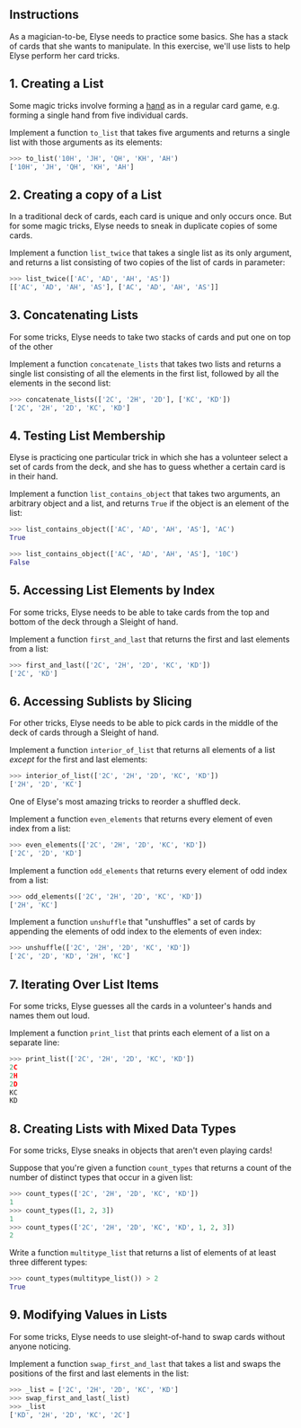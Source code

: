 ## Instructions

As a magician-to-be, Elyse needs to practice some basics. She has a stack of cards that she wants to manipulate. In this exercise, we'll use lists to help Elyse perform her card tricks.

## 1. Creating a List

Some magic tricks involve forming a [hand](https://en.wikipedia.org/wiki/Glossary_of_card_game_terms#hand) as in a regular card game, e.g. forming a single hand from five individual cards.

Implement a function `to_list` that takes five arguments and returns a single list with those arguments as its elements:

```python
>>> to_list('10H', 'JH', 'QH', 'KH', 'AH')
['10H', 'JH', 'QH', 'KH', 'AH']
```

## 2. Creating a copy of a List

In a traditional deck of cards, each card is unique and only occurs once. But for some magic tricks, Elyse needs to sneak in duplicate copies of some cards.

Implement a function `list_twice` that takes a single list as its only argument, and returns a list consisting of two copies of the list of cards in parameter:

```python
>>> list_twice(['AC', 'AD', 'AH', 'AS'])
[['AC', 'AD', 'AH', 'AS'], ['AC', 'AD', 'AH', 'AS']]
```

## 3. Concatenating Lists

For some tricks, Elyse needs to take two stacks of cards and put one on top of the other

Implement a function `concatenate_lists` that takes two lists and returns a single list consisting of all the elements in the first list, followed by all the elements in the second list:

```python
>>> concatenate_lists(['2C', '2H', '2D'], ['KC', 'KD'])
['2C', '2H', '2D', 'KC', 'KD']
```

## 4. Testing List Membership

Elyse is practicing one particular trick in which she has a volunteer select a set of cards from the deck, and she has to guess whether a certain card is in their hand.

Implement a function `list_contains_object` that takes two arguments, an arbitrary object and a list, and returns `True` if the object is an element of the list:

```python
>>> list_contains_object(['AC', 'AD', 'AH', 'AS'], 'AC')
True

>>> list_contains_object(['AC', 'AD', 'AH', 'AS'], '10C')
False
```

## 5. Accessing List Elements by Index

For some tricks, Elyse needs to be able to take cards from the top and bottom of the deck through a Sleight of hand.

Implement a function `first_and_last` that returns the first and last elements from a list:

```python
>>> first_and_last(['2C', '2H', '2D', 'KC', 'KD'])
['2C', 'KD']
```

## 6. Accessing Sublists by Slicing

For other tricks, Elyse needs to be able to pick cards in the middle of the deck of cards through a Sleight of hand.

Implement a function `interior_of_list` that returns all elements of a list _except_ for the first and last elements:

```python
>>> interior_of_list(['2C', '2H', '2D', 'KC', 'KD'])
['2H', '2D', 'KC']
```

One of Elyse's most amazing tricks to reorder a shuffled deck.

Implement a function `even_elements` that returns every element of even index from a list:

```python
>>> even_elements(['2C', '2H', '2D', 'KC', 'KD'])
['2C', '2D', 'KD']
```

Implement a function `odd_elements` that returns every element of odd index from a list:

```python
>>> odd_elements(['2C', '2H', '2D', 'KC', 'KD'])
['2H', 'KC']
```

Implement a function `unshuffle` that "unshuffles" a set of cards by appending the elements of odd index to the elements of even index:

```python
>>> unshuffle(['2C', '2H', '2D', 'KC', 'KD'])
['2C', '2D', 'KD', '2H', 'KC']
```

## 7. Iterating Over List Items

For some tricks, Elyse guesses all the cards in a volunteer's hands and names them out loud.

Implement a function `print_list` that prints each element of a list on a separate line:

```python
>>> print_list(['2C', '2H', '2D', 'KC', 'KD'])
2C
2H
2D
KC
KD
```

## 8. Creating Lists with Mixed Data Types

For some tricks, Elyse sneaks in objects that aren't even playing cards!

Suppose that you're given a function `count_types` that returns a count of the number of distinct types that occur in a given list:

```python
>>> count_types(['2C', '2H', '2D', 'KC', 'KD'])
1
>>> count_types([1, 2, 3])
1
>>> count_types(['2C', '2H', '2D', 'KC', 'KD', 1, 2, 3])
2
```

Write a function `multitype_list` that returns a list of elements of at least three different types:

```python
>>> count_types(multitype_list()) > 2
True
```

## 9. Modifying Values in Lists

For some tricks, Elyse needs to use sleight-of-hand to swap cards without anyone noticing.

Implement a function `swap_first_and_last` that takes a list and swaps the positions of the first and last elements in the list:

```python
>>> _list = ['2C', '2H', '2D', 'KC', 'KD']
>>> swap_first_and_last(_list)
>>> _list
['KD', '2H', '2D', 'KC', '2C']
```
